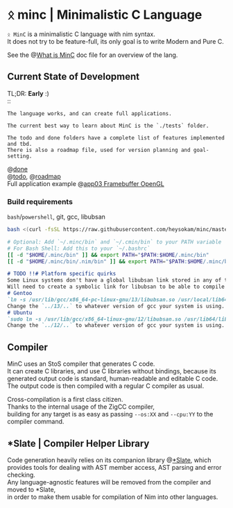 # ᛟ minc | Minimalistic C Language
`ᛟ MinC` is a minimalistic C language with nim syntax.  
It does not try to be feature-full, its only goal is to write Modern and Pure C.  

See the @[What is MinC](./doc/minc.md) doc file for an overview of the lang.  

## Current State of Development
TL;DR: **Early** :)  
::
```text
The language works, and can create full applications.  

The current best way to learn about MinC is the `./tests` folder.

The todo and done folders have a complete list of features implemented and tbd.  
There is also a roadmap file, used for version planning and goal-setting.  
```

@[done](./doc/done/)  
@[todo](./doc/todo/), @[roadmap](./doc/roadmap.md)  
Full application example @[app03 Framebuffer OpenGL](./examples/app03_framebufferGL)  

### Build requirements
`bash`/`powershell`, git, gcc, libubsan  
```bash
bash <(curl -fsSL https://raw.githubusercontent.com/heysokam/minc/master/src/build/clone.ps1)

# Optional: Add `~/.minc/bin` and `~/.cmin/bin` to your PATH variable
# For Bash Shell: Add this to your `~/.bashrc`
[[ -d "$HOME/.minc/bin" ]] && export PATH="$PATH:$HOME/.minc/bin"
[[ -d "$HOME/.minc/bin/.nim/bin" ]] && export PATH="$PATH:$HOME/.minc/bin/.nim/bin"
```

```md
# TODO !!# Platform specific quirks
Some Linux systems don't have a global libubsan link stored in any of the folders that ZigCC searches for it.
Will need to create a symbolic link for libubsan to be able to compile applications in debug mode.
# Gentoo
`ln -s /usr/lib/gcc/x86_64-pc-linux-gnu/13/libubsan.so /usr/local/lib64/libubsan.so`
Change the `../13/..` to whatever version of gcc your system is using.
# Ubuntu
`sudo ln -s /usr/lib/gcc/x86_64-linux-gnu/12/libubsan.so /usr/lib64/libubsan.so`
Change the `../12/..` to whatever version of gcc your system is using.
```

## Compiler
MinC uses an StoS compiler that generates C code.  
It can create C libraries, and use C libraries without bindings,
because its generated output code is standard, human-readable and editable C code.  
The output code is then compiled with a regular C compiler as usual.  

Cross-compilation is a first class citizen.  
Thanks to the internal usage of the ZigCC compiler,  
building for any target is as easy as passing `--os:XX` and `--cpu:YY` to the compiler command.  

## *Slate | Compiler Helper Library
Code generation heavily relies on its companion library @[*Slate](https://github.com/heysokam/slate), which provides tools for dealing with AST member access, AST parsing and error checking.  
Any language-agnostic features will be removed from the compiler and moved to *Slate,  
in order to make them usable for compilation of Nim into other languages.  

